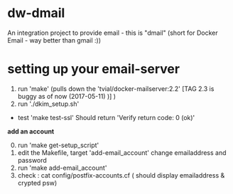 # dw-dmail
An integration project to provide email - this is "dmail" (short for Docker Email - way better than gmail :))

# setting up your  email-server
 
1. run 'make' (pulls down the 'tvial/docker-mailserver:2.2' [TAG 2.3 is buggy as of now (2017-05-11) )] )
2. run './dkim_setup.sh'

* test 'make test-ssl'
Should return 'Verify return code: 0 (ok)'

**add an account**

0. run 'make get-setup_script'
1. edit the Makefile, target 'add-email_account' change emailaddress and password
2. run 'make add-email_account'
3. check : cat config/postfix-accounts.cf ( should display emailaddress & crypted psw)

